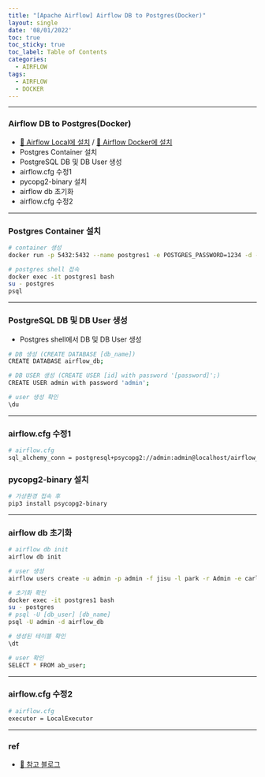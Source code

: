 ```yaml
---
title: "[Apache Airflow] Airflow DB to Postgres(Docker)"
layout: single
date: '08/01/2022'
toc: true
toc_sticky: true
toc_label: Table of Contents
categories:
  - AIRFLOW
tags:
  - AIRFLOW
  - DOCKER
---
```


---
### Airflow DB to Postgres(Docker)
* [🔗 Airflow Local에 설치](https://carl020958.github.io/airflow/airflow2/) / [🔗 Airflow Docker에 설치](https://carl020958.github.io/airflow/airflow5/)
* Postgres Container 설치
* PostgreSQL DB 및 DB User 생성
* airflow.cfg 수정1
* pycopg2-binary 설치
* airflow db 초기화
* airflow.cfg 수정2

---

### Postgres Container 설치

```bash
# container 생성
docker run -p 5432:5432 --name postgres1 -e POSTGRES_PASSWORD=1234 -d -v psql_data:/var/lib/postgresql/data postgres

# postgres shell 접속
docker exec -it postgres1 bash
su - postgres
psql
```
---

### PostgreSQL DB 및 DB User 생성
* Postgres shell에서 DB 및 DB User 생성

```bash
# DB 생성 (CREATE DATABASE [db_name])
CREATE DATABASE airflow_db;

# DB USER 생성 (CREATE USER [id] with password '[password]';)
CREATE USER admin with password 'admin';

# user 생성 확인
\du
```
---

### airflow.cfg 수정1
```bash
# airflow.cfg
sql_alchemy_conn = postgresql+psycopg2://admin:admin@localhost/airflow_db
```

### pycopg2-binary 설치
```bash
# 가상환경 접속 후
pip3 install psycopg2-binary
```
---

### airflow db 초기화
```bash
# airflow db init
airflow db init

# user 생성
airflow users create -u admin -p admin -f jisu -l park -r Admin -e carl020958@korea.ac.kr

# 초기화 확인
docker exec -it postgres1 bash
su - postgres
# psql -U [db_user] [db_name]
psql -U admin -d airflow_db

# 생성된 테이블 확인
\dt

# user 확인
SELECT * FROM ab_user;
```
---

### airflow.cfg 수정2
```bash
# airflow.cfg
executor = LocalExecutor
```
---

### ref 
* [🔗 참고 블로그](https://velog.io/@insutance/Airflow-DB-변경-SQLite-to-PostgreSQL)